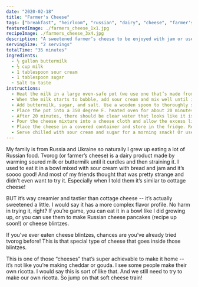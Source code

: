```yaml
---
date: "2020-02-18"
title: "Farmer's Cheese"
tags: ["breakfast", "heirloom", "russian", "dairy", "cheese", "farmer's cheese", "tvorog"]
featuredImage: ./farmers_cheese_1x1.jpg
recipeImage: ./farmers_cheese_3x4.jpg
description: "A sweetened farmer’s cheese to be enjoyed with jam or used to make Russian cheese pancakes."
servingSize: "2 servings"
totalTime: "35 minutes"
ingredients:
  - ½ gallon buttermilk
  - ½ cup milk
  - 1 tablespoon sour cream
  - 1 tablespoon sugar
  - Salt to taste
instructions:
  - Heat the milk in a large oven-safe pot (we use one that’s made from enamel) at medium high heat on a stovetop. 
  - When the milk starts to bubble, add sour cream and mix well until it is dissolved.
  - Add buttermilk, sugar, and salt. Use a wooden spoon to thoroughly stir the mixture together until it has warmed up and the milk starts to curdle.
  - Place the pot into a 350 degree F. heated oven for about 20 minutes. (You can also use a toaster oven if it is big enough). During these 20 minutes you should continuously take out the pot to stir the milk.
  - After 20 minutes, there should be clear water that looks like it is separating from the rest of the milk and the milk will appear to be more like cheese, solidifying in the center of the pot. Take out the pot and cool slightly on the stovetop. 
  - Pour the cheese mixture into a cheese cloth and allow the excess liquid to seep out. If possible, it is best to hang up the cheesecloth to drain even more liquid over the duration of a couple hours. We do this by tying it to the doorknob of a kitchen cabinet and let the liquid drip into a pot. Don’t wring out all the liquid from the cheese cloth, since this will dry out the cheese.
  - Place the cheese in a covered container and store in the fridge. Reserve the liquid collected from the cheese cloth, just in case the farmer’s cheese comes out a little too dry after being in the fridge overnight. The cheese should be slightly wet, soft, and not too dry.
  - Serve chilled with sour cream and sugar for a morning snack! Or use it in other delicious recipes such as cheese blintzes or cheese pancakes.
---
```

My family is from Russia and Ukraine so naturally I grew up eating a lot of Russian food. Tvorog (or farmer’s cheese) is a dairy product made by warming soured milk or buttermilk until it curdles and then straining it. I used to eat it in a bowl mixed with sour cream with bread and jam and it’s soooo good! And most of my friends thought that was pretty strange and didn’t even want to try it. Especially when I told them it’s similar to cottage cheese!

BUT it’s way creamier and tastier than cottage cheese -- it’s actually sweetened a little. I would say it has a more complex flavor profile. No harm in trying it, right? If you’re game, you can eat it in a bowl like I did growing up, or you can use them to make Russian cheese pancakes (recipe up soon!) or cheese blintzes.

If you’ve ever eaten cheese blintzes, chances are you’ve already tried tvorog before! This is that special type of cheese that goes inside those blintzes.

This is one of those “cheeses” that’s super achievable to make it home --  it’s not like you’re making cheddar or gouda. I see some people make their own ricotta. I would say this is sort of like that. And we still need to try to make our own ricotta. So jump on that soft cheese train!
